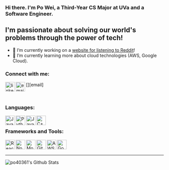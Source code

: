 ### Hi there. I'm Po Wei, a Third-Year CS Major at UVa and a Software Engineer.

## I'm passionate about solving our world's problems through the power of tech!
- 🔭 I’m currently working on a [website for listening to Reddit][website]!
- 🌱 I’m currently learning more about cloud technologies (AWS, Google Cloud).

### Connect with me:

[<img align="left" alt="linkedin" width="30px" src="https://img.icons8.com/color/1000/000000/linkedin.png" />][linkedin]
[<img align="left" alt="email" width="30px" src="https://img.icons8.com/fluent/1000/000000/gmail.png" />][email]

<br />

### Languages:

<img align="left" alt="JavaScript" width="30px" src="https://upload.wikimedia.org/wikipedia/commons/6/6a/JavaScript-logo.png"/>

<img align="left" alt="Python" width="30px" src="https://upload.wikimedia.org/wikipedia/commons/thumb/c/c3/Python-logo-notext.svg/1000px-Python-logo-notext.svg.png"/>

<img align="left" alt="Java" width="30px" src="https://img.icons8.com/color/1000/000000/java-coffee-cup-logo.png"/>

<img align="left" alt="C++" width="30px" src="https://img.icons8.com/color/1000/000000/c-plus-plus-logo.png"/>

<br />

### Frameworks and Tools:

<img align="left" alt="React.js" width="30px" src="https://img.icons8.com/plasticine/1000/000000/react.png"/>

<img align="left" alt="Node.js" width="30px" src="https://img.icons8.com/color/1000/000000/nodejs.png"/>

<img align="left" alt="MongoDB" width="30px" src="https://img.icons8.com/color/48/000000/mongodb.png"/>

<img align="left" alt="Git" width="30px" src="https://img.icons8.com/color/1000/000000/git.png"/>

<img align="left" alt="AWS" width="30px" src="https://img.icons8.com/color/1000/000000/amazon-web-services.png"/>

<img align="left" alt="Google Cloud" width="30px" src="https://img.icons8.com/color/1000/000000/google-cloud-platform.png"/>


<br />
<br />

---

<img align="left" alt="po40361's Github Stats" src="https://github-readme-stats.vercel.app/api?username=po40361&show_icons=true&hide_border=true" />

[website]: https://snoopods.com
[linkedin]: https://linkedin.com/in/poweitsao
